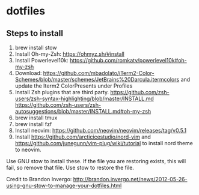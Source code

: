 # dotfiles

## Steps to install

1. brew install stow
2. Install Oh-my-Zsh: https://ohmyz.sh/#install
3. Install Powerlevel10k: https://github.com/romkatv/powerlevel10k#oh-my-zsh
4. Download: https://github.com/mbadolato/iTerm2-Color-Schemes/blob/master/schemes/JetBrains%20Darcula.itermcolors and update the Iterm2 ColorPresents under Profiles
5. Install Zsh plugins that are third party.
https://github.com/zsh-users/zsh-syntax-highlighting/blob/master/INSTALL.md
https://github.com/zsh-users/zsh-autosuggestions/blob/master/INSTALL.md#oh-my-zsh
6. brew install tmux
7. brew install fzf
8. Install neovim: https://github.com/neovim/neovim/releases/tag/v0.5.1
9. Install https://github.com/arcticicestudio/nord-vim and https://github.com/junegunn/vim-plug/wiki/tutorial to install nord theme to neovim.

Use GNU stow to install these. If the file you are restoring exists, this will fail, so remove that file. Use stow <package-name> to restore the file.
  
Credit to Brandon Invergo: http://brandon.invergo.net/news/2012-05-26-using-gnu-stow-to-manage-your-dotfiles.html
